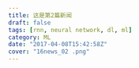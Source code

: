 ```yaml
---
title: 这是第2篇新闻
draft: false
tags: [rnn, neural network, dl, ml]
category: ML
date: "2017-04-08T15:42:58Z"
cover: "16news_02 .png"
---
```


<iframe style="width: 100%; height: 5000px;border: none;" src="https://mp.weixin.qq.com/s?__biz=MzIxOTU3MzE0Nw==&mid=100000004&idx=1&sn=be8499e7a5055910fb8d07a53e20ee6d&chksm=17d87ff020aff6e6a9e47944d1e5066f81d1af7238f59b715773499b89c78a1fdfea3ad06d54&mpshare=1&scene=1&srcid=0716tvM0ejFkTgXYaqSoPeai#rd />
